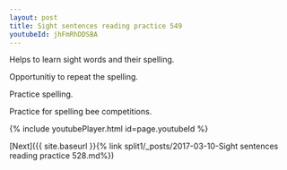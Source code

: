 ```yaml
---
layout: post
title: Sight sentences reading practice 549
youtubeId: jhFmRhDDSBA
---
```

 
 
Helps to learn sight words and their spelling.

Opportunitiy to repeat the spelling. 

Practice spelling. 
 
Practice for spelling bee competitions. 
 
{% include youtubePlayer.html id=page.youtubeId %}
 
 

[Next]({{ site.baseurl }}{% link  split1/_posts/2017-03-10-Sight sentences reading practice 528.md%})
 
